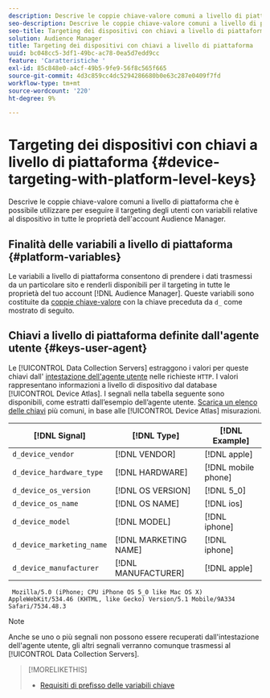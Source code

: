 ```yaml
---
description: Descrive le coppie chiave-valore comuni a livello di piattaforma che è possibile utilizzare per eseguire il targeting degli utenti con variabili relative al dispositivo in tutte le proprietà dell'account Audience Manager.
seo-description: Descrive le coppie chiave-valore comuni a livello di piattaforma che è possibile utilizzare per eseguire il targeting degli utenti con variabili relative al dispositivo in tutte le proprietà dell'account Audience Manager.
seo-title: Targeting dei dispositivi con chiavi a livello di piattaforma
solution: Audience Manager
title: Targeting dei dispositivi con chiavi a livello di piattaforma
uuid: bc048cc5-3df1-49bc-ac78-0ea5d7edd9cc
feature: 'Caratteristiche '
exl-id: 85c848e0-a4cf-49b5-9fe9-56f8c565f665
source-git-commit: 4d3c859cc4dc5294286680b0e63c287e0409f7fd
workflow-type: tm+mt
source-wordcount: '220'
ht-degree: 9%

---
```


# Targeting dei dispositivi con chiavi a livello di piattaforma {#device-targeting-with-platform-level-keys}

Descrive le coppie chiave-valore comuni a livello di piattaforma che è possibile utilizzare per eseguire il targeting degli utenti con variabili relative al dispositivo in tutte le proprietà dell&#39;account Audience Manager.

## Finalità delle variabili a livello di piattaforma {#platform-variables}

<!-- c_tb_device_targeting.xml -->

Le variabili a livello di piattaforma consentono di prendere i dati trasmessi da un particolare sito e renderli disponibili per il targeting in tutte le proprietà del tuo account [!DNL Audience Manager]. Queste variabili sono costituite da [coppie chiave-valore](../../reference/key-value-pairs-explained.md) con la chiave preceduta da `d_` come mostrato di seguito.

## Chiavi a livello di piattaforma definite dall&#39;agente utente {#keys-user-agent}

Le [!UICONTROL Data Collection Servers] estraggono i valori per queste chiavi dall&#39; [intestazione dell&#39;agente utente](https://www.w3.org/Protocols/rfc2616/rfc2616-sec14.html#sec14.43) nelle richieste `HTTP`. I valori rappresentano informazioni a livello di dispositivo dal database [!UICONTROL Device Atlas]. I segnali nella tabella seguente sono disponibili, come estratti dall’esempio dell’agente utente. [Scarica un elenco delle chiavi](assets/device_keys.csv) più comuni, in base alle  [!UICONTROL Device Atlas] misurazioni.

| [!DNL Signal] | [!DNL Type] | [!DNL Example] |
|---|---|---|
| `d_device_vendor` | [!DNL VENDOR] | [!DNL apple] |
| `d_device_hardware_type` | [!DNL HARDWARE] | [!DNL mobile phone] |
| `d_device_os_version` | [!DNL OS VERSION] | [!DNL 5_0] |
| `d_device_os_name` | [!DNL OS NAME] | [!DNL ios] |
| `d_device_model` | [!DNL MODEL] | [!DNL iphone] |
| `d_device_marketing_name` | [!DNL MARKETING NAME] | [!DNL iphone] |
| `d_device_manufacturer` | [!DNL MANUFACTURER] | [!DNL apple] |

```
 Mozilla/5.0 (iPhone; CPU iPhone OS 5_0 like Mac OS X) AppleWebKit/534.46 (KHTML, like Gecko) Version/5.1 Mobile/9A334 Safari/7534.48.3
```

>[!NOTE]
>
>Anche se uno o più segnali non possono essere recuperati dall&#39;intestazione dell&#39;agente utente, gli altri segnali verranno comunque trasmessi al [!UICONTROL Data Collection Servers].

>[!MORELIKETHIS]
>
>* [Requisiti di prefisso delle variabili chiave](../../features/traits/trait-variable-prefixes.md)


